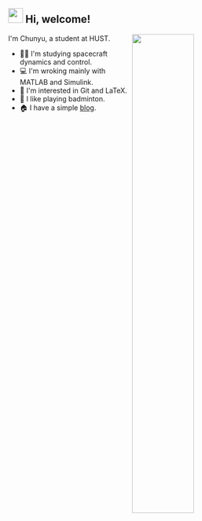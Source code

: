 <h2> <img src="https://emojis.slackmojis.com/emojis/images/1613285697/12806/meow_attention.png?1613285697" width="30" /> Hi, welcome! </h2>

<!--
**iChunyu/iChunyu** is a ✨ _special_ ✨ repository because its `README.md` (this file) appears on your GitHub profile.

Here are some ideas to get you started:

- 🔭 I’m currently working on ...
- 🌱 I’m currently learning ...
- 👯 I’m looking to collaborate on ...
- 🤔 I’m looking for help with ...
- 💬 Ask me about ...
- 📫 How to reach me: ...
- 😄 Pronouns: ...
- ⚡ Fun fact: ...
-->

[<img align="right" width="50%" src="https://github-readme-stats.vercel.app/api?username=iChunyu&theme=vue&show_icons=true&include_all_commits=true&count_private=true">](https://metrics.lecoq.io/iChunyu?template=classic)

I'm Chunyu, a student at HUST.

- :man_student: I'm studying spacecraft dynamics and control.
- :computer: I'm wroking mainly with MATLAB and Simulink.
- :zany_face: I'm interested in Git and LaTeX.
- :badminton: I like playing badminton.
- :house: I have a simple [blog](https://ichunyu.github.io/).


